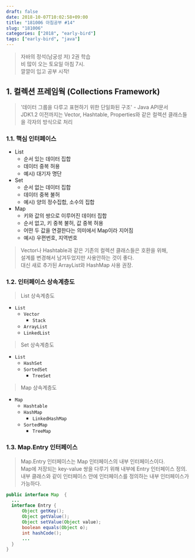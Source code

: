 ```yaml
---
draft: false
date: 2018-10-07T10:02:58+09:00
title: "181006 아침공부 #14"
slug: "181006"
categories: ["2018", "early-bird"]
tags: ["early-bird", "java"]
---
```


>자바의 정석(남궁성 저) 2권 학습  
>비 많이 오는 토요일 아침 7시.  
>깔깔이 입고 공부 시작!

## 1. 컬렉션 프레임웍 (Collections Framework)
>'데이터 그룹을 다루고 표현하기 위한 단일화된 구조' - Java API문서  
JDK1.2 이전까지는 Vector, Hashtable, Properties와 같은 컬렉션 클래스들을 각자의 방식으로 처리

### 1.1. 핵심 인터페이스
- List
  - 순서 있는 데이터 집합
  - 데이터 중복 허용
  - 예시) 대기자 명단
- Set
  - 순서 없는 데이터 집합
  - 데이터 중복 불허
  - 예시) 양의 정수집합, 소수의 집합
- Map
  - 키와 값의 쌍으로 이루어진 데이터 집합
  - 순서 없고, 키 중복 불허, 값 중복 허용
  - 어떤 두 값을 연결한다는 의미에서 Map이라 지어짐
  - 예시) 우편번호, 지역번호
  
>Vector나 Hashtable과 같은 기존의 컬렉션 클래스들은 호환을 위해,  
설계를 변경해서 남겨두었지만 사용안하는 것이 좋다.  
대신 새로 추가된 ArrayList와 HashMap 사용 권장.

### 1.2. 인터페이스 상속계층도
>List 상속계층도
- `List`
  - `Vector`
    - `Stack`
  - `ArrayList`
  - `LinkedList`

>Set 상속계층도
- `List`
  - `HashSet`
  - `SortedSet`
    - `TreeSet`
    
>Map 상속계층도
- `Map`
  - `Hashtable`
  - `HashMap`
    - `LinkedHashMap`
  - `SortedMap`
    - `TreeMap`

### 1.3. Map.Entry 인터페이스
>Map.Entry 인터페이스는 Map 인터페이스의 내부 인터페이스이다.  
>Map에 저장되는 key-value 쌍을 다루기 위해 내부에 Entry 인터페이스 정의.  
>내부 클래스와 같이 인터페이스 안에 인터페이스를 정의하는 내부 인터페이스가 가능하다.

~~~java
public interface Map  {
  ...
  interface Entry {
      Object getKey();
      Object getValue();
      Object setValue(Object value);
      boolean equals(Object o);
      int hashCode();
      ...
  }
}
~~~


